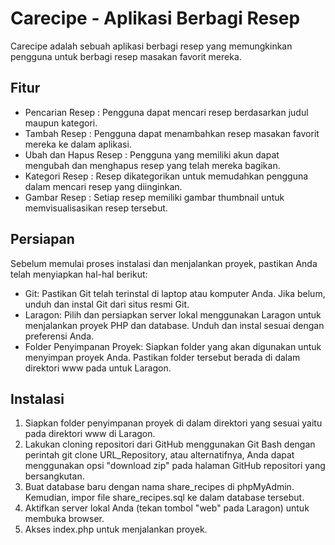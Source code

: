 # Carecipe - Aplikasi Berbagi Resep
Carecipe adalah sebuah aplikasi berbagi resep yang memungkinkan pengguna untuk berbagi resep masakan favorit mereka.

## Fitur
- Pencarian Resep : Pengguna dapat mencari resep berdasarkan judul maupun kategori.
- Tambah Resep : Pengguna dapat menambahkan resep masakan favorit mereka ke dalam aplikasi.
- Ubah dan Hapus Resep : Pengguna yang memiliki akun dapat mengubah dan menghapus resep yang telah mereka bagikan.
- Kategori Resep : Resep dikategorikan untuk memudahkan pengguna dalam mencari resep yang diinginkan.
- Gambar Resep : Setiap resep memiliki gambar thumbnail untuk memvisualisasikan resep tersebut.

## Persiapan
Sebelum memulai proses instalasi dan menjalankan proyek, pastikan Anda telah menyiapkan hal-hal berikut:
- Git: Pastikan Git telah terinstal di laptop atau komputer Anda. Jika belum, unduh dan instal Git dari situs resmi Git.
- Laragon: Pilih dan persiapkan server lokal menggunakan Laragon untuk menjalankan proyek PHP dan database. Unduh dan instal sesuai dengan preferensi Anda.
- Folder Penyimpanan Proyek: Siapkan folder yang akan digunakan untuk menyimpan proyek Anda. Pastikan folder tersebut berada di dalam direktori www pada untuk Laragon.

## Instalasi
1. Siapkan folder penyimpanan proyek di dalam direktori yang sesuai yaitu pada direktori www di Laragon.
2. Lakukan cloning repositori dari GitHub menggunakan Git Bash dengan perintah git clone URL_Repository, atau alternatifnya, Anda dapat menggunakan opsi "download zip" pada halaman GitHub repositori yang bersangkutan.
3. Buat database baru dengan nama share_recipes di phpMyAdmin. Kemudian, impor file share_recipes.sql ke dalam database tersebut.
4. Aktifkan server lokal Anda (tekan tombol "web" pada Laragon) untuk membuka browser.
5. Akses index.php untuk menjalankan proyek.
